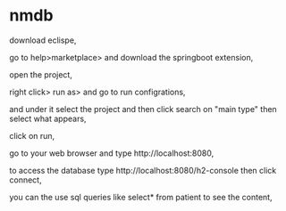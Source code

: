 # nmdb

download eclispe,

go to help>marketplace> and download the springboot extension,

open the project,

right click> run as> and go to run configrations,

and under it select the project and then click search on "main type" then select what appears,

click on run,

go to your web browser and type http://localhost:8080,

to access the database type http://localhost:8080/h2-console then click connect,

you can the use sql queries like select* from patient to see the content,
